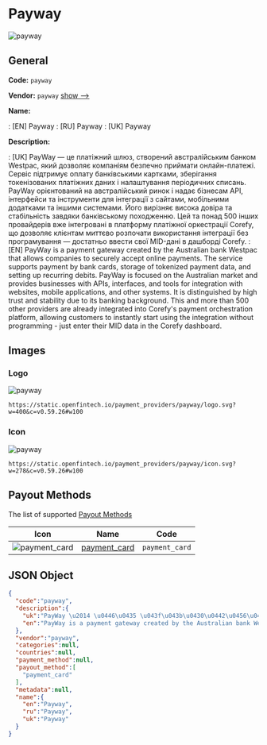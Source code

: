 
# Payway 
![payway](https://static.openfintech.io/payment_providers/payway/logo.svg?w=400&c=v0.59.26#w100)  

## General 
 
**Code:** `payway` 
 
**Vendor:** `payway` [show -->](/vendors/payway/) 
 
**Name:** 
 
:	[EN] Payway 
:	[RU] Payway 
:	[UK] Payway 
 
**Description:** 
 
: [UK] PayWay — це платіжний шлюз, створений австралійським банком Westpac, який дозволяє компаніям безпечно приймати онлайн-платежі. Сервіс підтримує оплату банківськими картками, зберігання токенізованих платіжних даних і налаштування періодичних списань. PayWay орієнтований на австралійський ринок і надає бізнесам API, інтерфейси та інструменти для інтеграції з сайтами, мобільними додатками та іншими системами. Його вирізняє висока довіра та стабільність завдяки банківському походженню. Цей та понад 500 інших провайдерів вже інтегровані в платформу платіжної оркестрації Corefy, що дозволяє клієнтам миттєво розпочати використання інтеграції без програмування — достатньо ввести свої MID-дані в дашборді Corefy. 
: [EN] PayWay is a payment gateway created by the Australian bank Westpac that allows companies to securely accept online payments. The service supports payment by bank cards, storage of tokenized payment data, and setting up recurring debits. PayWay is focused on the Australian market and provides businesses with APIs, interfaces, and tools for integration with websites, mobile applications, and other systems. It is distinguished by high trust and stability due to its banking background. This and more than 500 other providers are already integrated into Corefy's payment orchestration platform, allowing customers to instantly start using the integration without programming - just enter their MID data in the Corefy dashboard. 
 

## Images 

### Logo 
 
![payway](https://static.openfintech.io/payment_providers/payway/logo.svg?w=400&c=v0.59.26#w100)  

```
https://static.openfintech.io/payment_providers/payway/logo.svg?w=400&c=v0.59.26#w100
```  

### Icon 
 
![payway](https://static.openfintech.io/payment_providers/payway/icon.svg?w=278&c=v0.59.26#w100)  

```
https://static.openfintech.io/payment_providers/payway/icon.svg?w=278&c=v0.59.26#w100
```  

## Payout Methods 
 
The list of supported [Payout Methods](/payout-methods/) 

|Icon|Name|Code| 
|:---:|:---:|:---:| 
|![payment_card](https://static.openfintech.io/payout_methods/payment_card/icon.svg?w=278&c=v0.59.26#w40) |[payment_card](payout-methodspayment_card/)|`payment_card`| 
 

## JSON Object 

```json
{
  "code":"payway",
  "description":{
    "uk":"PayWay \u2014 \u0446\u0435 \u043f\u043b\u0430\u0442\u0456\u0436\u043d\u0438\u0439 \u0448\u043b\u044e\u0437, \u0441\u0442\u0432\u043e\u0440\u0435\u043d\u0438\u0439 \u0430\u0432\u0441\u0442\u0440\u0430\u043b\u0456\u0439\u0441\u044c\u043a\u0438\u043c \u0431\u0430\u043d\u043a\u043e\u043c Westpac, \u044f\u043a\u0438\u0439 \u0434\u043e\u0437\u0432\u043e\u043b\u044f\u0454 \u043a\u043e\u043c\u043f\u0430\u043d\u0456\u044f\u043c \u0431\u0435\u0437\u043f\u0435\u0447\u043d\u043e \u043f\u0440\u0438\u0439\u043c\u0430\u0442\u0438 \u043e\u043d\u043b\u0430\u0439\u043d-\u043f\u043b\u0430\u0442\u0435\u0436\u0456. \u0421\u0435\u0440\u0432\u0456\u0441 \u043f\u0456\u0434\u0442\u0440\u0438\u043c\u0443\u0454 \u043e\u043f\u043b\u0430\u0442\u0443 \u0431\u0430\u043d\u043a\u0456\u0432\u0441\u044c\u043a\u0438\u043c\u0438 \u043a\u0430\u0440\u0442\u043a\u0430\u043c\u0438, \u0437\u0431\u0435\u0440\u0456\u0433\u0430\u043d\u043d\u044f \u0442\u043e\u043a\u0435\u043d\u0456\u0437\u043e\u0432\u0430\u043d\u0438\u0445 \u043f\u043b\u0430\u0442\u0456\u0436\u043d\u0438\u0445 \u0434\u0430\u043d\u0438\u0445 \u0456 \u043d\u0430\u043b\u0430\u0448\u0442\u0443\u0432\u0430\u043d\u043d\u044f \u043f\u0435\u0440\u0456\u043e\u0434\u0438\u0447\u043d\u0438\u0445 \u0441\u043f\u0438\u0441\u0430\u043d\u044c. PayWay \u043e\u0440\u0456\u0454\u043d\u0442\u043e\u0432\u0430\u043d\u0438\u0439 \u043d\u0430 \u0430\u0432\u0441\u0442\u0440\u0430\u043b\u0456\u0439\u0441\u044c\u043a\u0438\u0439 \u0440\u0438\u043d\u043e\u043a \u0456 \u043d\u0430\u0434\u0430\u0454 \u0431\u0456\u0437\u043d\u0435\u0441\u0430\u043c API, \u0456\u043d\u0442\u0435\u0440\u0444\u0435\u0439\u0441\u0438 \u0442\u0430 \u0456\u043d\u0441\u0442\u0440\u0443\u043c\u0435\u043d\u0442\u0438 \u0434\u043b\u044f \u0456\u043d\u0442\u0435\u0433\u0440\u0430\u0446\u0456\u0457 \u0437 \u0441\u0430\u0439\u0442\u0430\u043c\u0438, \u043c\u043e\u0431\u0456\u043b\u044c\u043d\u0438\u043c\u0438 \u0434\u043e\u0434\u0430\u0442\u043a\u0430\u043c\u0438 \u0442\u0430 \u0456\u043d\u0448\u0438\u043c\u0438 \u0441\u0438\u0441\u0442\u0435\u043c\u0430\u043c\u0438. \u0419\u043e\u0433\u043e \u0432\u0438\u0440\u0456\u0437\u043d\u044f\u0454 \u0432\u0438\u0441\u043e\u043a\u0430 \u0434\u043e\u0432\u0456\u0440\u0430 \u0442\u0430 \u0441\u0442\u0430\u0431\u0456\u043b\u044c\u043d\u0456\u0441\u0442\u044c \u0437\u0430\u0432\u0434\u044f\u043a\u0438 \u0431\u0430\u043d\u043a\u0456\u0432\u0441\u044c\u043a\u043e\u043c\u0443 \u043f\u043e\u0445\u043e\u0434\u0436\u0435\u043d\u043d\u044e. \u0426\u0435\u0439 \u0442\u0430 \u043f\u043e\u043d\u0430\u0434 500 \u0456\u043d\u0448\u0438\u0445 \u043f\u0440\u043e\u0432\u0430\u0439\u0434\u0435\u0440\u0456\u0432 \u0432\u0436\u0435 \u0456\u043d\u0442\u0435\u0433\u0440\u043e\u0432\u0430\u043d\u0456 \u0432 \u043f\u043b\u0430\u0442\u0444\u043e\u0440\u043c\u0443 \u043f\u043b\u0430\u0442\u0456\u0436\u043d\u043e\u0457 \u043e\u0440\u043a\u0435\u0441\u0442\u0440\u0430\u0446\u0456\u0457 Corefy, \u0449\u043e \u0434\u043e\u0437\u0432\u043e\u043b\u044f\u0454 \u043a\u043b\u0456\u0454\u043d\u0442\u0430\u043c \u043c\u0438\u0442\u0442\u0454\u0432\u043e \u0440\u043e\u0437\u043f\u043e\u0447\u0430\u0442\u0438 \u0432\u0438\u043a\u043e\u0440\u0438\u0441\u0442\u0430\u043d\u043d\u044f \u0456\u043d\u0442\u0435\u0433\u0440\u0430\u0446\u0456\u0457 \u0431\u0435\u0437 \u043f\u0440\u043e\u0433\u0440\u0430\u043c\u0443\u0432\u0430\u043d\u043d\u044f \u2014 \u0434\u043e\u0441\u0442\u0430\u0442\u043d\u044c\u043e \u0432\u0432\u0435\u0441\u0442\u0438 \u0441\u0432\u043e\u0457 MID-\u0434\u0430\u043d\u0456 \u0432 \u0434\u0430\u0448\u0431\u043e\u0440\u0434\u0456 Corefy.",
    "en":"PayWay is a payment gateway created by the Australian bank Westpac that allows companies to securely accept online payments. The service supports payment by bank cards, storage of tokenized payment data, and setting up recurring debits. PayWay is focused on the Australian market and provides businesses with APIs, interfaces, and tools for integration with websites, mobile applications, and other systems. It is distinguished by high trust and stability due to its banking background. This and more than 500 other providers are already integrated into Corefy's payment orchestration platform, allowing customers to instantly start using the integration without programming - just enter their MID data in the Corefy dashboard."
  },
  "vendor":"payway",
  "categories":null,
  "countries":null,
  "payment_method":null,
  "payout_method":[
    "payment_card"
  ],
  "metadata":null,
  "name":{
    "en":"Payway",
    "ru":"Payway",
    "uk":"Payway"
  }
}
```  
